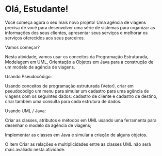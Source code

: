 # Olá, Estudante!  

Você começa agora o seu mais novo projeto! Uma agência de viagens precisa de você para desenvolver uma série de sistemas para organizar as informações dos seus clientes, apresentar seus serviços e melhorar os serviços oferecidos aos seus parceiros. 

Vamos começar? 

Nesta atividade, vamos usar os conceitos da Programação Estruturada, Modelagem em UML, Orientação a Objetos em Java para a construção de um modelo de agência de viagens.  

 

Usando Pseudocódigo: 

Usando conceitos de programação estruturada (Vetor), criar em pseudocódigo um menu para simular um cadastro para uma agência de viagens com os seguintes dados: cadastro de cliente e cadastro de destino, criar também uma consulta para cada estrutura de dados. 

                

Usando UML / Java: 

Criar as classes, atributos e métodos em UML usando uma ferramenta para desenhar o modelo da agência de viagens; 

Implementar as classes em Java e simular a criação de alguns objetos. 

  O item Criar as relações e multiplicidades entre as classes UML não será mais avaliado nesta atividade. 
